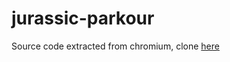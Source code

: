 # jurassic-parkour

Source code extracted from chromium, clone [here](https://github.com/wayou/t-rex-runner)
